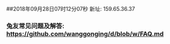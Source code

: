 ##2018年09月28日07时12分07秒 新址: 159.65.36.37
### 兔友常见问题及解答: https://github.com/wanggonging/d/blob/w/FAQ.md
